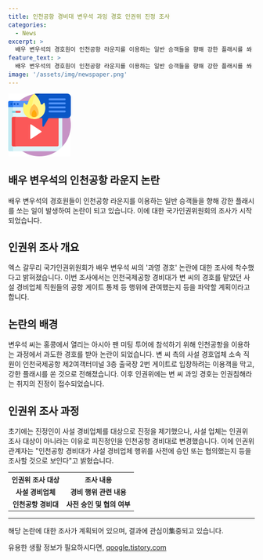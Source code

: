 ```yaml
---
title: 인천공항 경비대 변우석 과잉 경호 인권위 진정 조사
categories:
  - News
excerpt: >
  배우 변우석의 경호원이 인천공항 라운지를 이용하는 일반 승객들을 향해 강한 플래시를 쏴 논란이 되고 있다. 국가인권위원회가 변우석 씨의 과영 경호 논란에 대한 조사에 착수했다고 25일 발표했다. 변 씨는 인천국제공항을 이용하는 과정에서 과도한 경호를 받아 논란이 일었는데, 이에 대한 인권위의 조사가 예정되어 있다. 이는 일반 승객의 안전과 인권에 대한 우려가 일으키고 있다. 인천공항 경비대의 행위와 사설 경비업체의 역할에 대한 조사가 진행 중이며 관계자들은 이에 대한 신중한 조치가 예상된다.
feature_text: >
  배우 변우석의 경호원이 인천공항 라운지를 이용하는 일반 승객들을 향해 강한 플래시를 쏴 논란이 되고 있다. 국가인권위원회가 변우석 씨의 과영 경호 논란에 대한 조사에 착수했다고 25일 발표했다. 변 씨는 인천국제공항을 이용하는 과정에서 과도한 경호를 받아 논란이 일었는데, 이에 대한 인권위의 조사가 예정되어 있다. 이는 일반 승객의 안전과 인권에 대한 우려가 일으키고 있다. 인천공항 경비대의 행위와 사설 경비업체의 역할에 대한 조사가 진행 중이며 관계자들은 이에 대한 신중한 조치가 예상된다.
image: '/assets/img/newspaper.png'
---
```


<p><img src="/assets/img/news.png" alt="rentncar 속보" /></p>

<h2>배우 변우석의 인천공항 라운지 논란</h2>

<p data-ke-size="size16">배우 변우석의 경호원들이 인천공항 라운지를 이용하는 일반 승객들을 향해 강한 플래시를 쏘는 일이 발생하여 논란이 되고 있습니다. 이에 대한 국가인권위원회의 조사가 시작되었습니다.</p>

<h2 data-ke-size="size26">인권위 조사 개요</h2>

<p data-ke-size="size16">엑스 갈무리 국가인권위원회가 배우 변우석 씨의 '과영 경호' 논란에 대한 조사에 착수했다고 밝혀졌습니다. 이번 조사에서는 인천국제공항 경비대가 변 씨의 경호를 맡았던 사설 경비업체 직원들의 공항 게이트 통제 등 행위에 관여했는지 등을 파악할 계획이라고 합니다.</p>

<h2 data-ke-size="size26">논란의 배경</h2>

<p data-ke-size="size16">변우석 씨는 홍콩에서 열리는 아시아 팬 미팅 투어에 참석하기 위해 인천공항을 이용하는 과정에서 과도한 경호를 받아 논란이 되었습니다. 변 씨 측의 사설 경호업체 소속 직원이 인천국제공항 제2여객터미널 3층 출국장 2번 게이트로 입장하려는 이용객을 막고, 강한 플래시를 쏜 것으로 전해졌습니다. 이후 인권위에는 변 씨 과잉 경호는 인권침해라는 취지의 진정이 접수되었습니다.</p>

<h2 data-ke-size="size26">인권위 조사 과정</h2>

<p data-ke-size="size16">초기에는 진정인이 사설 경비업체를 대상으로 진정을 제기했으나, 사설 업체는 인권위 조사 대상이 아니라는 이유로 피진정인을 인천공항 경비대로 변경했습니다. 이에 인권위 관계자는 "인천공항 경비대가 사설 경비업체 행위를 사전에 승인 또는 협의했는지 등을 조사할 것으로 보인다"고 밝혔습니다.</p>

<table>
  <tr>
    <th>인권위 조사 대상</th>
    <th>조사 내용</th>
  </tr>
  <tr>
    <td style="text-align: center; height: 17px;"><b>사설 경비업체</b></td>
    <td style="text-align: center; height: 17px;"><b>경비 행위 관련 내용</b></td>
  </tr>
  <tr>
    <td style="text-align: center; height: 17px;"><b>인천공항 경비대</b></td>
    <td style="text-align: center; height: 17px;"><b>사전 승인 및 협의 여부</b></td>
  </tr>
</table>

<hr>

<p data-ke-size="size16">해당 논란에 대한 조사가 계획되어 있으며, 결과에 관심이集중되고 있습니다.</p>
유용한 생활 정보가 필요하시다면, <a href="https://qoogle.tistory.com" rel="dofollow">qoogle.tistory.com</a>


